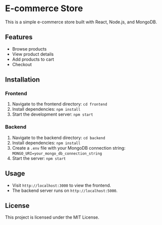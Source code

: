 # E-commerce Store

This is a simple e-commerce store built with React, Node.js, and MongoDB.

## Features

- Browse products
- View product details
- Add products to cart
- Checkout

## Installation

### Frontend

1. Navigate to the frontend directory: `cd frontend`
2. Install dependencies: `npm install`
3. Start the development server: `npm start`

### Backend

1. Navigate to the backend directory: `cd backend`
2. Install dependencies: `npm install`
3. Create a `.env` file with your MongoDB connection string: `MONGO_URI=your_mongo_db_connection_string`
4. Start the server: `npm start`

## Usage

- Visit `http://localhost:3000` to view the frontend.
- The backend server runs on `http://localhost:5000`.

## License

This project is licensed under the MIT License.